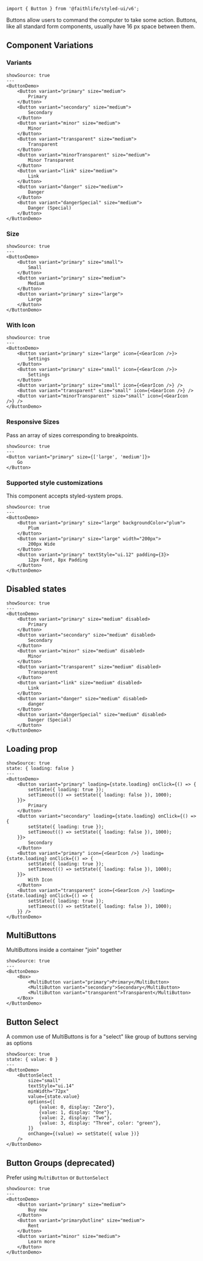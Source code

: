 `import { Button } from '@faithlife/styled-ui/v6';`

Buttons allow users to command the computer to take some action. Buttons, like all standard form components, usually have 16 px space between them.

## Component Variations

### Variants

```react
showSource: true
---
<ButtonDemo>
	<Button variant="primary" size="medium">
		Primary
	</Button>
	<Button variant="secondary" size="medium">
		Secondary
	</Button>
	<Button variant="minor" size="medium">
		Minor
	</Button>
	<Button variant="transparent" size="medium">
		Transparent
	</Button>
	<Button variant="minorTransparent" size="medium">
		Minor Transparent
	</Button>
	<Button variant="link" size="medium">
		Link
	</Button>
	<Button variant="danger" size="medium">
		Danger
	</Button>
	<Button variant="dangerSpecial" size="medium">
		Danger (Special)
	</Button>
</ButtonDemo>
```

### Size

```react
showSource: true
---
<ButtonDemo>
	<Button variant="primary" size="small">
		Small
	</Button>
	<Button variant="primary" size="medium">
		Medium
	</Button>
	<Button variant="primary" size="large">
		Large
	</Button>
</ButtonDemo>
```

### With Icon

```react
showSource: true
---
<ButtonDemo>
	<Button variant="primary" size="large" icon={<GearIcon />}>
		Settings
	</Button>
	<Button variant="primary" size="small" icon={<GearIcon />}>
		Settings
	</Button>
	<Button variant="primary" size="small" icon={<GearIcon />} />
	<Button variant="transparent" size="small" icon={<GearIcon />} />
	<Button variant="minorTransparent" size="small" icon={<GearIcon />} />
</ButtonDemo>
```

### Responsive Sizes

Pass an array of sizes corresponding to breakpoints.

```react
showSource: true
---
<Button variant="primary" size={['large', 'medium']}>
	Go
</Button>
```

### Supported style customizations

This component accepts styled-system props.

```react
showSource: true
---
<ButtonDemo>
	<Button variant="primary" size="large" backgroundColor="plum">
		Plum
	</Button>
	<Button variant="primary" size="large" width="200px">
		200px Wide
	</Button>
	<Button variant="primary" textStyle="ui.12" padding={3}>
		12px Font, 8px Padding
	</Button>
</ButtonDemo>
```

## Disabled states

```react
showSource: true
---
<ButtonDemo>
	<Button variant="primary" size="medium" disabled>
		Primary
	</Button>
	<Button variant="secondary" size="medium" disabled>
		Secondary
	</Button>
	<Button variant="minor" size="medium" disabled>
		Minor
	</Button>
	<Button variant="transparent" size="medium" disabled>
		Transparent
	</Button>
	<Button variant="link" size="medium" disabled>
		Link
	</Button>
	<Button variant="danger" size="medium" disabled>
		danger
	</Button>
	<Button variant="dangerSpecial" size="medium" disabled>
		Danger (Special)
	</Button>
</ButtonDemo>
```

## Loading prop

```react
showSource: true
state: { loading: false }
---
<ButtonDemo>
	<Button variant="primary" loading={state.loading} onClick={() => {
		setState({ loading: true });
		setTimeout(() => setState({ loading: false }), 1000);
	}}>
		Primary
	</Button>
	<Button variant="secondary" loading={state.loading} onClick={() => {
		setState({ loading: true });
		setTimeout(() => setState({ loading: false }), 1000);
	}}>
		Secondary
	</Button>
	<Button variant="primary" icon={<GearIcon />} loading={state.loading} onClick={() => {
		setState({ loading: true });
		setTimeout(() => setState({ loading: false }), 1000);
	}}>
		With Icon
	</Button>
	<Button variant="transparent" icon={<GearIcon />} loading={state.loading} onClick={() => {
		setState({ loading: true });
		setTimeout(() => setState({ loading: false }), 1000);
	}} />
</ButtonDemo>
```

## MultiButtons

MultiButtons inside a container "join" together

```react
showSource: true
---
<ButtonDemo>
	<Box>
		<MultiButton variant="primary">Primary</MultiButton>
		<MultiButton variant="secondary">Secondary</MultiButton>
		<MultiButton variant="transparent">Transparent</MultiButton>
	</Box>
</ButtonDemo>
```

## Button Select

A common use of MultiButtons is for a "select" like group of buttons serving as options

```react
showSource: true
state: { value: 0 }
---
<ButtonDemo>
	<ButtonSelect
		size="small"
		textStyle="ui.14"
		minWidth="72px"
		value={state.value}
		options={[
			{value: 0, display: "Zero"},
			{value: 1, display: "One"},
			{value: 2, display: "Two"},
			{value: 3, display: "Three", color: "green"},
		]}
		onChange={(value) => setState({ value })}
	/>
</ButtonDemo>
```

## Button Groups (deprecated)

Prefer using `MultiButton` or `ButtonSelect`

```react
showSource: true
---
<ButtonDemo>
	<Button variant="primary" size="medium">
		Buy now
	</Button>
	<Button variant="primaryOutline" size="medium">
		Rent
	</Button>
	<Button variant="minor" size="medium">
		Learn more
	</Button>
</ButtonDemo>
```
